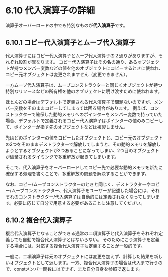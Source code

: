 # 6.10 代入演算子の詳細
演算子オーバーロードの中でも特別なものが**代入演算子**です。

## 6.10.1 コピー代入演算子とムーブ代入演算子
代入演算子にはコピー代入演算子とムーブ代入演算子の２通りがありますが、それぞれ役割が異なります。
コピー代入演算子はその名の通り、あるオブジェクトが持つメンバー変数などの値を他のオブジェクトにコピーするときに使われ、コピー元オブジェクトは変更されますせん（変更できません）。

一方ムーブ代入演算子は、ムーブコンストラクターと同じくオブジェクトが持つ特別なリソースなどの所有権を他のオブジェクトに明け渡すために使われます。

ほとんどの場合はデフォルトで定義される代入演算子で問題ないのですが、メンバー変数をそのままコピーしてしまっては困る場合があります。
例えば、コンストラクターで確保した動的メモリへのポインターをメンバー変数で持っていた場合、デフォルトで定義されるコピー代入演算子はポインターの値のみコピーして、ポインターが指す先のオブジェクトなどは複製しません。

先ほどのポインターの値をコピーしたオブジェクトと、コピー元のオブジェクトの2つをそのままデストラクターで解放してしまうと、その動的メモリを解放しようとするオブジェクトが2つあることになってしまい、2つ目のオブジェクトが破棄されるタイミングで多重解放が起きてしまいます。

そこで、代入演算子をオーバーロードしてコピー先で必要な動的メモリを新たに確保する処理を書くことで、多重解放の問題を解決することができます。


なお、コピー/ムーブコンストラクターのときと同じく、デストラクターやコピー/ムーブコンストラクター、代入演算子をユーザーが記述した場合には、それぞれのコンストラクター/代入演算子は自動的には定義されなくなってしまいます。必要に応じて自分で用意する必要があることに注意してください。

## 6.10.2 複合代入演算子
複合代入演算子となることができる通常の二項演算子と代入演算子をそれぞれ定義しても自動で複合代入演算子とはないらない。
そのためにこう演算子を定義する場合には、対応する複合代入演算子も定義することが一般的です。

一般に、二項演算子は元のオブジェクトには変更を加えず、計算した結果を新しいオブジェクトとして返します。一方、複合代入演算子の場合は代入まで行うので、constメンバー関数にはできず、また自分自身を参照で返します。